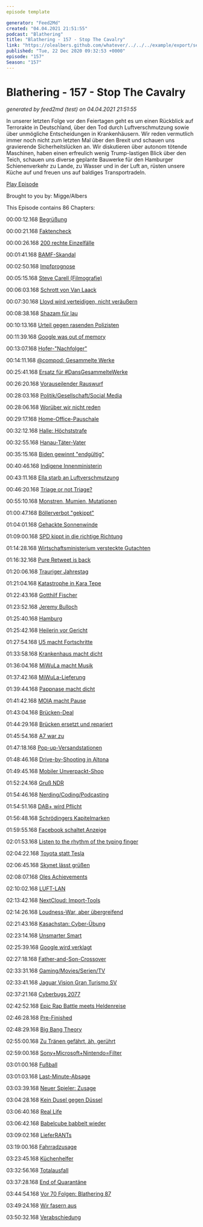```yaml
---
episode template

generator: "Feed2Md"
created: "04.04.2021 21:51:55"
podcast: "Blathering"
title: "Blathering - 157 - Stop The Cavalry"
link: "https://olealbers.github.com/whatever/../../../example/export/seasons/5/2020/12/Blathering - 157 - Stop The Cavalry.md"
published: "Tue, 22 Dec 2020 09:32:53 +0000"
episode: "157"
Season: "157"
---
```


# Blathering - 157 - Stop The Cavalry
_generated by feed2md (test) on 04.04.2021 21:51:55_

In unserer letzten Folge vor den Feiertagen geht es um einen Rückblick auf Terrorakte in Deutschland, über den Tod durch Luftverschmutzung sowie über unmögliche Entscheidungen in Krankenhäusern. Wir reden vermutlich immer noch nicht zum letzten Mal über den Brexit und schauen uns gravierende Sicherheitslücken an. Wir diskutieren über autonom tötende Maschinen, haben einen erfreulich wenig Trump-lastigen Blick über den Teich, schauen uns diverse geplante Bauwerke für den Hamburger Schienenverkehr zu Lande, zu Wasser und in der Luft an, rüsten unsere Küche auf und freuen uns auf baldiges Transportradeln.

[Play Episode](https://www.blathering.de/podlove/file/1419/s/feed/c/mp3/blathering_157.mp3)

Brought to you by: Migge/Albers

This Episode contains 86 Chapters:


00:00:12.168 [Begrüßung]()

00:00:21.168 [Faktencheck]()

00:00:26.168 [200 rechte Einzelfälle](https://www.tagesspiegel.de/politik/nun-mehr-als-200-verdachtsfaelle-nrw-skandal-um-rechtsextreme-polizisten-chats-weitet-sich-aus/26718014.html)

00:01:41.168 [BAMF-Skandal](https://www.tagesschau.de/investigativ/ndr/bamf-bremen-skandal-103.html)

00:02:50.168 [Impfprognose](https://twitter.com/AnonNewsDE/status/1338610060440776708)

00:05:15.168 [Steve Carell (Filmografie)](https://de.wikipedia.org/wiki/Steve_Carell)

00:06:03.168 [Schrott von Van Laack](https://lauerundwehner.de/der-laschet-van-laack-deal-zu-schutzkitteln-im-wert-von-45-millionen-euro/)

00:07:30.168 [Lloyd wird verteidigen, nicht veräußern](https://www.rnd.de/politik/jetzt-dreht-sich-was-in-washington-F4BXA4WZJFCPDOPJ5BHJ6IS6GM.html)

00:08:38.168 [Shazam für lau](https://www.netflix.com/title/81030627)

00:10:13.168 [Urteil gegen rasenden Polizisten](https://www.spiegel.de/panorama/justiz/berlin-polizist-nach-toedlichem-unfall-verurteilt-der-einsatz-rechtfertigt-nicht-alles-a-661d885b-11e8-4f6e-9f93-e027b2af32bf)

00:11:39.168 [Google was out of memory](https://www.bleepingcomputer.com/news/google/google-outage-caused-by-critical-system-running-out-of-storage/)

00:13:07.168 [Hofer-"Nachfolger"](https://www.rnd.de/medien/constantin-schreiber-neu-bei-der-tagesschau-nicht-das-gefuhl-dass-es-nur-ein-job-ist-Z5WNTH5GMZHMZMZLBQBYGFEEOQ.html)

00:14:11.168 [@compod: Gesammelte Werke](https://twitter.com/search?q=(from%3Acompod)%20(%40blathering_pod)%20until%3A2020-12-22%20since%3A2020-12-15&src=typed_query&f=live)

00:25:41.168 [Ersatz für #DansGesammelteWerke](https://podcastadventskalender.podigee.io/1029-pak_0029-adventskalender-2020)

00:26:20.168 [Vorauseilender Rauswurf](https://www.rnd.de/politik/afd-bundesvorstand-setzt-kalbitz-verteidiger-hartwig-ab-DHO4VHBQPBFSHALANLW6ZPG57Q.html)

00:28:03.168 [Politik/Gesellschaft/Social Media]()

00:28:06.168 [Worüber wir nicht reden](https://twitter.com/AnonNewsDE/status/1340788324970196993)

00:29:17.168 [Home-Office-Pauschale](https://www.golem.de/news/corona-folgen-bundestag-beschliesst-homeoffice-pauschale-von-fuenf-euro-2012-152935.html)

00:32:12.168 [Halle: Höchststrafe](https://www.tagesschau.de/inland/halle-attentat-urteil-101.html)

00:32:55.168 [Hanau-Täter-Vater](https://www.spiegel.de/panorama/justiz/hanau-attentat-vater-fordert-tatwaffen-zurueck-a-f2223a81-26a2-45fb-b8b4-aa30651896d8)

00:35:15.168 [Biden gewinnt "endgültig"](https://www.tagesschau.de/ausland/uswahl2020/trump-supreme-court-103.html)

00:40:46.168 [Indigene Innenministerin](https://taz.de/US-Regierung-unter-Joe-Biden/!5739823/)

00:43:11.168 [Ella starb an Luftverschmutzung](https://www.tagesschau.de/ausland/grossbritannien-urteil-luftverschmutzung-101.html)

00:46:20.168 [Triage or not Triage?](https://www.deutschlandfunk.de/der-tag-verwirrung-um-triage-in-sachsen.3415.de.html?dram:article_id=489387)

00:55:10.168 [Monstren, Mumien, Mutationen](https://www.rnd.de/gesundheit/drosten-coronavirus-mutation-durfte-deutschland-schon-erreicht-haben-TIMRVMWD7VDR5OSSD6FIWHD3XU.html)

01:00:47.168 [Böllerverbot "gekippt"](https://www.ndr.de/nachrichten/niedersachsen/lueneburg_heide_unterelbe/Gericht-kippt-generelles-Verbot-von-Feuerwerk-an-Silvester,feuerwerk1192.html)

01:04:01.168 [Gehackte Sonnenwinde](https://www.zdnet.de/88390886/angriff-auf-solarwinds-betrifft-mehr-als-40-microsoft-kunden/)

01:09:00.168 [SPD kippt in die richtige Richtung](https://taz.de/Haltung-der-SPD-zu-bewaffneten-Drohnen/!5734074/)

01:14:28.168 [Wirtschaftsministerium versteckte Gutachten](https://www.spiegel.de/wirtschaft/soziales/kohleausstieg-wirtschaftsministerium-hielt-brisante-studie-unter-verschluss-a-ad86aec0-5f29-4cf4-a005-0c9369ec5bcb)

01:16:32.168 [Pure Retweet is back](https://twitter.com/Twitter/status/1339350208942125066)

01:20:06.168 [Trauriger Jahrestag](https://taz.de/Angehoerige-von-Breitscheidplatz-Opfer/!5735667/)

01:21:04.168 [Katastrophe in Kara Tepe](https://twitter.com/RND_de/status/1340227622911967232)

01:22:43.168 [Gotthilf Fischer](https://de.wikipedia.org/wiki/Gotthilf_Fischer)

01:23:52.168 [Jeremy Bulloch](https://de.wikipedia.org/wiki/Jeremy_Bulloch)

01:25:40.168 [Hamburg]()

01:25:42.168 [Heilerin vor Gericht](https://www.ndr.de/fernsehen/sendungen/hamburg_journal/Falsche-Heilerin-vor-Gericht,hamj103778.html)

01:27:54.168 [U5 macht Fortschritte](https://www.hamburg.de/pressearchiv-fhh/14751176/2020-12-16-bvm-linienverlauf-u5/)

01:33:58.168 [Krankenhaus macht dicht](https://www.ndr.de/nachrichten/hamburg/Corona-Amalie-Sieveking-Krankenhaus-macht-eine-Woche-dicht,krankenhaus764.html)

01:36:04.168 [MiWuLa macht Musik](https://twitter.com/ComPod/status/1339567219878092800)

01:37:42.168 [MiWuLa-Lieferung](https://twitter.com/stammtischphilo/status/1340610488900661248)

01:39:44.168 [Pappnase macht dicht](https://www.mopo.de/hamburg/kuenftig-nur-noch-online-legendaerer-laden-in-hamburg-macht-dicht-37824692)

01:41:42.168 [MOIA macht Pause](https://help.moia.io/hc/de/articles/360006763698)

01:43:04.168 [Brücken-Deal](https://taz.de/Abriss-der-Sternbruecke-in-Hamburg/!5735648/)

01:44:29.168 [Brücken ersetzt und repariert](https://www.ndr.de/fernsehen/sendungen/hamburg_journal/Zwei-Bruecken-fuer-den-Hafen,hamj103848.html)

01:45:54.168 [A7 war zu](https://www.ndr.de/fernsehen/sendungen/hamburg_journal/A7-Vollsperrung-Tausende-Steuerbefehle-werden-getestet,hamj103924.html)

01:47:18.168 [Pop-up-Versandstationen](https://hamburg1.de/news/5213)

01:48:46.168 [Drive-by-Shooting in Altona](https://hamburg1.de/news/5219)

01:49:45.168 [Mobiler Unverpackt-Shop](https://www.ndr.de/fernsehen/sendungen/hamburg_journal/Bohnentanke-Hamburgs-erster-mobiler-Unverpackt-Laden-,hamj103930.html)

01:52:24.168 [Gruß NDR](https://twitter.com/stammtischphilo/status/1340779505955319811)

01:54:46.168 [Nerding/Coding/Podcasting]()

01:54:51.168 [DAB+ wird Pflicht](https://www.tagesschau.de/wirtschaft/verbraucher/autos-digitalradio-dab-plus-bundesrat-neuwagen-103.html)

01:56:48.168 [Schrödingers Kapitelmarken](https://twitter.com/PodcastAddict/status/1338978027808518144)

01:59:55.168 [Facebook schaltet Anzeige](https://twitter.com/gutjahr/status/1339211752437911552?s=20)

02:01:53.168 [Listen to the rhythm of the typing finger](https://twitter.com/gorelics/status/1338897626109014019)

02:04:22.168 [Toyota statt Tesla](https://twitter.com/stammtischphilo/status/1339914172759494656)

02:06:45.168 [Skynet lässt grüßen](https://www.popularmechanics.com/military/aviation/a34978872/artificial-intelligence-controls-u2-spy-plane-air-force-exclusive/)

02:08:07.168 [Oles Achievements](https://twitter.com/stammtischphilo/status/1339923529949704194)

02:10:02.168 [LUFT-LAN](https://www.theregister.com/2020/12/16/wifi_memory_hacking/)

02:13:42.168 [NextCloud: Import-Tools](https://nextcloud.com/blog/easy-migration-to-nextcloud-from-insecure-and-privacy-unfriendly-platforms-now-available/)

02:14:26.168 [Loudness-War, aber übergreifend](https://twitter.com/tmigge/status/1340938821693820928)

02:21:43.168 [Kasachstan: Cyber-Übung](https://www.golem.de/news/https-browser-blockieren-neues-kasachisches-ueberwachungszertifikat-2012-152951.html)

02:23:14.168 [Unsmarter Smart](https://ecomento.de/2020/12/21/erster-elektro-smart-aus-china-wird-ein-kompakt-suv/)

02:25:39.168 [Google wird verklagt](https://www.golem.de/news/suchmaschine-google-wird-wegen-gesundheitsinformationen-verklagt-2012-152922.html)

02:27:18.168 [Father-and-Son-Crossover](https://www.tobiasmigge.de/2020/12/20/2read-140-gregs-tagebuch/)

02:33:31.168 [Gaming/Movies/Serien/TV]()

02:33:41.168 [Jaguar Vision Gran Turismo SV](https://www.golem.de/news/jaguar-vision-gran-turismo-sv-jaguar-entwirft-elektrorennwagen-fuer-gran-turismo-7-2012-152899.html)

02:37:21.168 [Cyberbugs 2077](https://twitter.com/stammtischphilo/status/1340359549576994816)

02:42:52.168 [Epic Rap Battle meets Heldenreise](https://www.youtube.com/watch?v=Ver1OZdK2bA)

02:46:28.168 [Pre-Finished](https://twitter.com/stammtischphilo/status/1339173550314414080)

02:48:29.168 [Big Bang Theory](https://de.wikipedia.org/wiki/The_Big_Bang_Theory)

02:55:00.168 [Zu Tränen gefährt, äh, gerührt](https://twitter.com/stammtischphilo/status/1340026971640786945)

02:59:00.168 [Sony+Microsoft+Nintendo=Filter](https://www.golem.de/news/community-nintendo-sony-und-microsoft-wollen-spielen-sicherer-machen-2012-152855.html)

03:01:00.168 [Fußball]()

03:01:03.168 [Last-Minute-Absage](https://www.fcstpauli.com/news/nach-positivem-corona-fall-bei-den-kickers-dfl-setzt-spiel-in-wuerzburg-kurzfristig-ab/)

03:03:39.168 [Neuer Spieler: Zusage](https://www.fcstpauli.com/news/der-fc-st-pauli-verpflichtet-adam-dzwigala/)

03:04:28.168 [Kein Dusel gegen Düssel](https://www.fcstpauli.com/news/der-fc-st-pauli-verliert-zum-jahresabschluss-gegen-fortuna-duesseldorf/)

03:06:40.168 [Real Life]()

03:06:42.168 [Babelcube babbelt wieder](https://twitter.com/stammtischphilo/status/1339195482896281600)

03:09:02.168 [LieferRANTs](https://www.dpd.com/hu/hu/)

03:19:00.168 [Fahrradzusage](https://twitter.com/stammtischphilo/status/1340599246861578245)

03:23:45.168 [Küchenhelfer](https://twitter.com/tmigge/status/1339471293226348544)

03:32:56.168 [Totalausfall](https://twitter.com/stammtischphilo/status/1339603097442607106)

03:37:28.168 [End of Quarantäne](https://twitter.com/holgi/status/1340986412137590786)

03:44:54.168 [Vor 70 Folgen: Blathering 87](https://www.blathering.de/2019/08/blathering-087-la-polosa-ohe/)

03:49:24.168 [Wir fasern aus]()

03:50:32.168 [Verabschiedung]()


